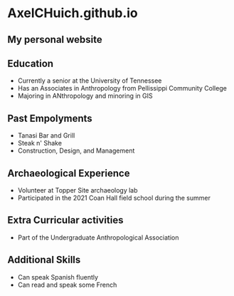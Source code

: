 # AxelCHuich.github.io
## My personal website

## Education
- Currently a senior at the University of Tennessee
- Has an Associates in Anthropology from Pellissippi Community College
- Majoring in ANthropology and minoring in GIS

## Past Empolyments
- Tanasi Bar and Grill
- Steak n' Shake
- Construction, Design, and Management

## Archaeological Experience
- Volunteer at Topper Site archaeology lab
- Participated in the 2021 Coan Hall field school during the summer

## Extra Curricular activities
- Part of the Undergraduate Anthropological Association

## Additional Skills
- Can speak Spanish fluently
- Can read and speak some French